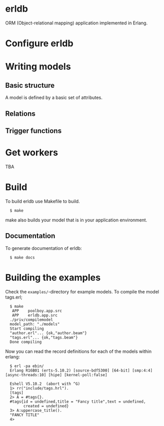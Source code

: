 # erldb

ORM (Object-relational mapping) application implemented in Erlang.

# Configure erldb


# Writing models

## Basic structure
A model is defined by a basic set of attributes.



## Relations

## Trigger functions


# Get workers

TBA

# Build
To build erldb use Makefile to build.

```
  $ make
```

make also builds your model that is in your application environment.

## Documentation
To generate documentation of erldb:

```
  $ make docs
```

# Building the examples

Check the ``examples/``-directory for example models. To compile the model tags.erl;
```
  $ make
   APP    poolboy.app.src
   APP    erldb.app.src
  ./priv/compilemodel
  model_path: "./models"
  Start compiling
  "author.erl"... {ok,"author.beam"}
  "tags.erl"... {ok,"tags.beam"}
  Done compiling
```

Now you can read the record definitions for each of the models within erlang:
```
  $ erl -pa ebin/
  Erlang R16B01 (erts-5.10.2) [source-bdf5300] [64-bit] [smp:4:4] [async-threads:10] [hipe] [kernel-poll:false]

  Eshell V5.10.2  (abort with ^G)
  1> rr("include/tags.hrl").
  [tags]
  2> A = #tags{}.
  #tags{id = undefined,title = "Fancy title",text = undefined,
        created = undefined}
  3> A:uppercase_title().
  "FANCY TITLE"
  4>
```
